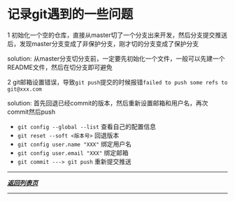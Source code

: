 # 记录git遇到的一些问题

1 初始化一个空的仓库，直接从master切了一个分支出来开发，然后分支提交推送后，发现master分支变成了非保护分支，刚才切的分支变成了保护分支

solution: 从master分支切分支前，一定要先初始化一个文件，一般可以先建一个README文件，然后在切分支即可避免

2 git邮箱设置错误，导致`git push`提交的时候报错`failed to push some refs to git@xxx.com`

solution: 首先回退已经commit的版本，然后重新设置邮箱和用户名，再次commit然后push
- `git config --global --list`     查看自己的配置信息
- `git reset --soft <版本号>`     回退版本
- `git config user.name "XXX"`     绑定用户名
- `git config user.email "XXX"`     绑定邮箱
- `git commit ---> git push`     重新提交推送
      
    
_________
***[返回列表页](https://github.com/Marilynlee/blog)***
_________

